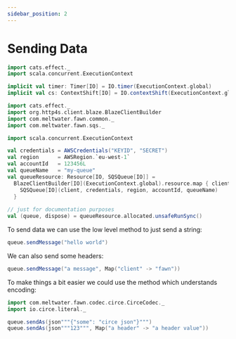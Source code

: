 ```yaml
---
sidebar_position: 2
---
```


# Sending Data

```scala mdoc:invisible
import cats.effect._
import scala.concurrent.ExecutionContext

implicit val timer: Timer[IO] = IO.timer(ExecutionContext.global)
implicit val cs: ContextShift[IO] = IO.contextShift(ExecutionContext.global)

import cats.effect._
import org.http4s.client.blaze.BlazeClientBuilder
import com.meltwater.fawn.common._
import com.meltwater.fawn.sqs._

import scala.concurrent.ExecutionContext

val credentials = AWSCredentials("KEYID", "SECRET")
val region      = AWSRegion.`eu-west-1`
val accountId   = 123456L
val queueName   = "my-queue"
val queueResource: Resource[IO, SQSQueue[IO]] = 
  BlazeClientBuilder[IO](ExecutionContext.global).resource.map { client =>
    SQSQueue[IO](client, credentials, region, accountId, queueName)
  }
  
// just for documentation purposes
val (queue, dispose) = queueResource.allocated.unsafeRunSync()
```

To send data we can use the low level method to just send a string:

```scala mdoc:to-string
queue.sendMessage("hello world")
```

We can also send some headers:

```scala mdoc:to-string
queue.sendMessage("a message", Map("client" -> "fawn"))
```

To make things a bit easier we could use the method which understands encoding: 

```scala mdoc:to-string
import com.meltwater.fawn.codec.circe.CirceCodec._
import io.circe.literal._

queue.sendAs(json"""{"some": "circe json"}""")
queue.sendAs(json"""123""", Map("a header" -> "a header value"))
```

